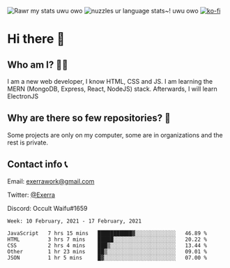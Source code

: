 ![Rawr my stats uwu owo](https://github-readme-stats.vercel.app/api?username=Exerra&show_icons=true&theme=buefy)
![nuzzles ur language stats~! uwu owo](https://github-readme-stats.vercel.app/api/top-langs/?username=Exerra&layout=compact)
[![ko-fi](https://www.ko-fi.com/img/githubbutton_sm.svg)](https://ko-fi.com/X8X130H96)
# Hi there 👋
## Who am I? 🙋‍♀️
I am a new web developer, I know HTML, CSS and JS. I am learning the MERN (MongoDB, Express, React, NodeJS) stack. Afterwards, I will learn ElectronJS
## Why are there so few repositories? 🤔
Some projects are only on my computer, some are in organizations and the rest is private.
## Contact info 📞
Email: [exerrawork@gmail.com](mailto:exerrawork@gmail.com)

Twitter: [@Exerra](https://twitter.com/exerra)

Discord: Occult Waifu#1659

<!--START_SECTION:waka-->
```text
Week: 10 February, 2021 - 17 February, 2021

JavaScript   7 hrs 15 mins   ███████████▓░░░░░░░░░░░░░   46.89 % 
HTML         3 hrs 7 mins    █████░░░░░░░░░░░░░░░░░░░░   20.22 % 
CSS          2 hrs 4 mins    ███▒░░░░░░░░░░░░░░░░░░░░░   13.44 % 
Other        1 hr 23 mins    ██▒░░░░░░░░░░░░░░░░░░░░░░   09.01 % 
JSON         1 hr 5 mins     █▓░░░░░░░░░░░░░░░░░░░░░░░   07.00 % 
```
<!--END_SECTION:waka-->

